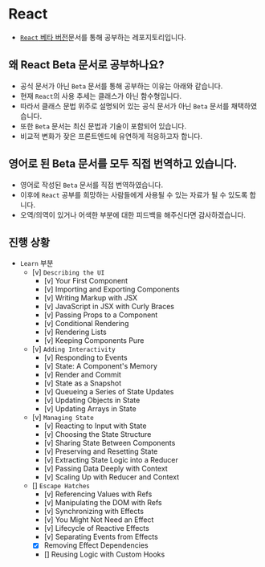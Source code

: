# React

- [`React` 베타 버전](https://beta.reactjs.org/)문서를 통해 공부하는 레포지토리입니다.

## 왜 React Beta 문서로 공부하나요?

- 공식 문서가 아닌 `Beta` 문서를 통해 공부하는 이유는 아래와 같습니다.
- 현재 `React`의 사용 추세는 클래스가 아닌 함수형입니다.
- 따라서 클래스 문법 위주로 설명되어 있는 공식 문서가 아닌 `Beta` 문서를 채택하였습니다.
- 또한 `Beta` 문서는 최신 문법과 기술이 포함되어 있습니다.
- 비교적 변화가 잦은 프론트엔드에 유연하게 적응하고자 합니다.

## 영어로 된 Beta 문서를 모두 직접 번역하고 있습니다.

- 영어로 작성된 `Beta` 문서를 직접 번역하였습니다.
- 이후에 `React` 공부를 희망하는 사람들에게 사용될 수 있는 자료가 될 수 있도록 합니다.
- 오역/의역이 있거나 어색한 부분에 대한 피드백을 해주신다면 감사하겠습니다.

## 진행 상황

- `Learn` 부분
  - [v] `Describing the UI`
    - [v] Your First Component
    - [v] Importing and Exporting Components
    - [v] Writing Markup with JSX
    - [v] JavaScript in JSX with Curly Braces
    - [v] Passing Props to a Component
    - [v] Conditional Rendering
    - [v] Rendering Lists
    - [v] Keeping Components Pure
  - [v] `Adding Interactivity`
    - [v] Responding to Events
    - [v] State: A Component's Memory
    - [v] Render and Commit
    - [v] State as a Snapshot
    - [v] Queueing a Series of State Updates
    - [v] Updating Objects in State
    - [v] Updating Arrays in State
  - [v] `Managing State`
    - [v] Reacting to Input with State
    - [v] Choosing the State Structure
    - [v] Sharing State Between Components
    - [v] Preserving and Resetting State
    - [v] Extracting State Logic into a Reducer
    - [v] Passing Data Deeply with Context
    - [v] Scaling Up with Reducer and Context
  - [] `Escape Hatches`
    - [v] Referencing Values with Refs
    - [v] Manipulating the DOM with Refs
    - [v] Synchronizing with Effects
    - [v] You Might Not Need an Effect
    - [v] Lifecycle of Reactive Effects
    - [v] Separating Events from Effects
    - [x] Removing Effect Dependencies
    - [] Reusing Logic with Custom Hooks
